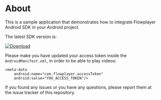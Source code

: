 # About

This is a sample application that demonstrates how to integrate Flowplayer Android SDK in your Android project.

The latest SDK version is: 

[ ![Download](https://api.bintray.com/packages/flowplayer/maven/flowplayer-core/images/download.svg) ](https://bintray.com/flowplayer/maven/flowplayer-core/_latestVersion)

Please make you have updated your access token inside the `AndroidManifest.xml`, in order to be able to play videos:
```
<meta-data
    android:name="com.flowplayer.accessToken"
    android:value="YOU_ACCESS_TOKEN"/>
```

If you found any issues or you have any questions, please report them at the issue tracker of this repository.